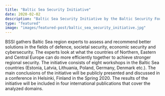 ```yaml
---
title: "Baltic Sea Security Initiative"
date: 2020-02-02
description: "Baltic Sea Security Initiative by the Baltic Security Foundation"
type: "featured"
image: "images/featured-post/baltic_sea_security_initiative.jpg"
---
```


BSSI gathers Baltic Sea region experts to assess and recommend better solutions in the fields of defence, societal security, economic security and cybersecurity. The experts look at what the countries of Northern, Eastern and Central Europe can do more efficiently together to achieve stronger regional security. The initiative consists of eight workshops in the Baltic Sea countries (Estonia, Latvia, Lithuania, Poland, Germany, Denmark etc.). The main conclusions of the initiative will be publicly presented and discussed in a conference in Helsinki, Finland in the Spring 2020. The results of the initiative will be included in four international publications that cover the analyzed domains.


